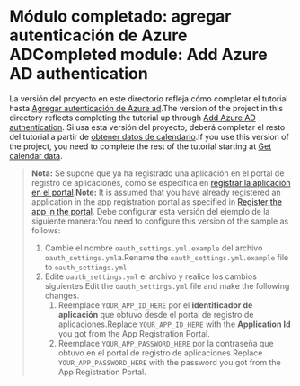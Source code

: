# <a name="completed-module-add-azure-ad-authentication"></a><span data-ttu-id="24845-101">Módulo completado: agregar autenticación de Azure AD</span><span class="sxs-lookup"><span data-stu-id="24845-101">Completed module: Add Azure AD authentication</span></span>

<span data-ttu-id="24845-102">La versión del proyecto en este directorio refleja cómo completar el tutorial hasta [Agregar autenticación de Azure ad](https://docs.microsoft.com/graph/training/python-tutorial?tutorial-step=3).</span><span class="sxs-lookup"><span data-stu-id="24845-102">The version of the project in this directory reflects completing the tutorial up through [Add Azure AD authentication](https://docs.microsoft.com/graph/training/python-tutorial?tutorial-step=3).</span></span> <span data-ttu-id="24845-103">Si usa esta versión del proyecto, deberá completar el resto del tutorial a partir de [obtener datos de calendario](https://docs.microsoft.com/graph/training/python-tutorial?tutorial-step=4).</span><span class="sxs-lookup"><span data-stu-id="24845-103">If you use this version of the project, you need to complete the rest of the tutorial starting at [Get calendar data](https://docs.microsoft.com/graph/training/python-tutorial?tutorial-step=4).</span></span>

> <span data-ttu-id="24845-104">**Nota:** Se supone que ya ha registrado una aplicación en el portal de registro de aplicaciones, como se especifica en [registrar la aplicación en el portal](https://docs.microsoft.com/graph/training/python-tutorial?tutorial-step=2).</span><span class="sxs-lookup"><span data-stu-id="24845-104">**Note:** It is assumed that you have already registered an application in the app registration portal as specified in [Register the app in the portal](https://docs.microsoft.com/graph/training/python-tutorial?tutorial-step=2).</span></span> <span data-ttu-id="24845-105">Debe configurar esta versión del ejemplo de la siguiente manera:</span><span class="sxs-lookup"><span data-stu-id="24845-105">You need to configure this version of the sample as follows:</span></span>
>
> 1. <span data-ttu-id="24845-106">Cambie el nombre `oauth_settings.yml.example` del archivo `oauth_settings.yml`a.</span><span class="sxs-lookup"><span data-stu-id="24845-106">Rename the `oauth_settings.yml.example` file to `oauth_settings.yml`.</span></span>
> 1. <span data-ttu-id="24845-107">Edite `oauth_settings.yml` el archivo y realice los cambios siguientes.</span><span class="sxs-lookup"><span data-stu-id="24845-107">Edit the `oauth_settings.yml` file and make the following changes.</span></span>
>     1. <span data-ttu-id="24845-108">Reemplace `YOUR_APP_ID_HERE` por el **identificador de aplicación** que obtuvo desde el portal de registro de aplicaciones.</span><span class="sxs-lookup"><span data-stu-id="24845-108">Replace `YOUR_APP_ID_HERE` with the **Application Id** you got from the App Registration Portal.</span></span>
>     1. <span data-ttu-id="24845-109">Reemplace `YOUR_APP_PASSWORD_HERE` por la contraseña que obtuvo en el portal de registro de aplicaciones.</span><span class="sxs-lookup"><span data-stu-id="24845-109">Replace `YOUR_APP_PASSWORD_HERE` with the password you got from the App Registration Portal.</span></span>